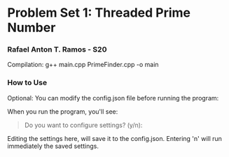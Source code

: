 # Problem Set 1: Threaded Prime Number
### Rafael Anton T. Ramos - S20

Compilation:
g++ main.cpp PrimeFinder.cpp -o main

### How to Use
Optional: You can modify the config.json file before running the program:

When you run the program, you'll see:
> Do you want to configure settings? (y/n):

Editing the settings here, will save it to the config.json. Entering 'n' will run immediately the saved settings.
